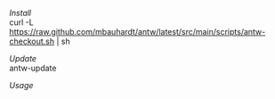 *Install*  
curl -L https://raw.github.com/mbauhardt/antw/latest/src/main/scripts/antw-checkout.sh | sh

*Update*  
antw-update

*Usage*